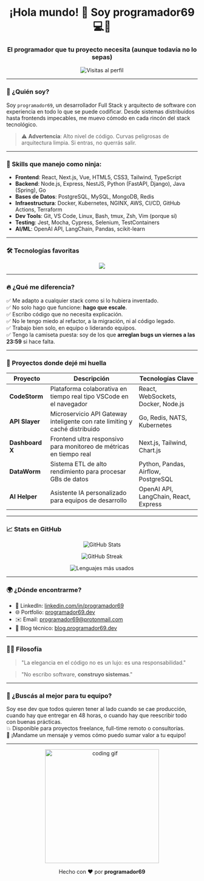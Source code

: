 <h1 align="center">¡Hola mundo! 👋 Soy programador69 💻🚀</h1>
<h3 align="center">El programador que tu proyecto necesita (aunque todavía no lo sepas)</h3>

<p align="center">
  <img src="https://komarev.com/ghpvc/?username=programador69&label=Vistas&color=blueviolet&style=flat" alt="Visitas al perfil"/>
</p>

---

### 🤖 ¿Quién soy?

Soy `programador69`, un desarrollador Full Stack y arquitecto de software con experiencia en todo lo que se puede codificar. 
Desde sistemas distribuidos hasta frontends impecables, me muevo cómodo en cada rincón del stack tecnológico.

> ⚠️ **Advertencia**: Alto nivel de código. Curvas peligrosas de arquitectura limpia. Si entras, no querrás salir.

---

### 🧠 Skills que manejo como ninja:

- **Frontend**: React, Next.js, Vue, HTML5, CSS3, Tailwind, TypeScript
- **Backend**: Node.js, Express, NestJS, Python (FastAPI, Django), Java (Spring), Go
- **Bases de Datos**: PostgreSQL, MySQL, MongoDB, Redis
- **Infraestructura**: Docker, Kubernetes, NGINX, AWS, CI/CD, GitHub Actions, Terraform
- **Dev Tools**: Git, VS Code, Linux, Bash, tmux, Zsh, Vim (porque sí)
- **Testing**: Jest, Mocha, Cypress, Selenium, TestContainers
- **AI/ML**: OpenAI API, LangChain, Pandas, scikit-learn

---

### 🛠️ Tecnologías favoritas

<p align="center">
  <img src="https://skillicons.dev/icons?i=ts,js,react,nextjs,nodejs,python,java,go,postgres,mongodb,docker,kubernetes,aws,linux,vscode" />
</p>

---

### 🔥 ¿Qué me diferencia?

✅ Me adapto a cualquier stack como si lo hubiera inventado.  
✅ No solo hago que funcione: **hago que escale**.  
✅ Escribo código que no necesita explicación.  
✅ No le tengo miedo al refactor, a la migración, ni al código legado.  
✅ Trabajo bien solo, en equipo o liderando equipos.  
✅ Tengo la camiseta puesta: soy de los que **arreglan bugs un viernes a las 23:59** si hace falta.

---

### 🚀 Proyectos donde dejé mi huella

| Proyecto | Descripción | Tecnologías Clave |
|---------|-------------|-------------------|
| **CodeStorm** | Plataforma colaborativa en tiempo real tipo VSCode en el navegador | React, WebSockets, Docker, Node.js |
| **API Slayer** | Microservicio API Gateway inteligente con rate limiting y caché distribuido | Go, Redis, NATS, Kubernetes |
| **Dashboard X** | Frontend ultra responsivo para monitoreo de métricas en tiempo real | Next.js, Tailwind, Chart.js |
| **DataWorm** | Sistema ETL de alto rendimiento para procesar GBs de datos | Python, Pandas, Airflow, PostgreSQL |
| **AI Helper** | Asistente IA personalizado para equipos de desarrollo | OpenAI API, LangChain, React, Express |

---

### 📈 Stats en GitHub

<p align="center">
  <img src="https://github-readme-stats.vercel.app/api?username=programador69&show_icons=true&theme=tokyonight&hide=prs&count_private=true" alt="GitHub Stats" />
</p>
<p align="center">
  <img src="https://github-readme-streak-stats.herokuapp.com/?user=programador69&theme=tokyonight" alt="GitHub Streak" />
</p>
<p align="center">
  <img src="https://github-readme-stats.vercel.app/api/top-langs/?username=programador69&layout=compact&theme=tokyonight" alt="Lenguajes más usados" />
</p>

---

### 🌍 ¿Dónde encontrarme?

- 💼 LinkedIn: [linkedin.com/in/programador69](https://linkedin.com/in/programador69)
- 🌐 Portfolio: [programador69.dev](https://programador69.dev)
- ✉️ Email: [programador69@protonmail.com](mailto:programador69@protonmail.com)
- 🧠 Blog técnico: [blog.programador69.dev](https://blog.programador69.dev)

---

### 🧙‍♂️ Filosofía

> "La elegancia en el código no es un lujo: es una responsabilidad."

> "No escribo software, **construyo sistemas**."

---

### 🎉 ¿Buscás al mejor para tu equipo?

Soy ese dev que todos quieren tener al lado cuando se cae producción, cuando hay que entregar en 48 horas, o cuando hay que reescribir todo con buenas prácticas.  
💥 Disponible para proyectos freelance, full-time remoto o consultorías.  
💬 ¡Mandame un mensaje y vemos cómo puedo sumar valor a tu equipo!

---

<p align="center">
  <img src="https://media.giphy.com/media/3o7TKU8RvQuomFfUUU/giphy.gif" width="300px" alt="coding gif"/>
</p>

<p align="center">
  Hecho con ❤️ por <strong>programador69</strong>
</p>
